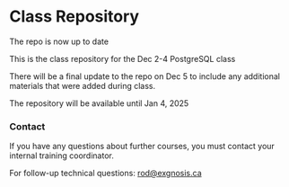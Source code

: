 # Class Repository

The repo is now up to date

This is the class repository for the Dec 2-4 PostgreSQL class

There will be a final update to the repo on Dec 5 to include any additional materials that were added during class.

The repository will be available until Jan 4, 2025

### Contact

If you have any questions about further courses, you must contact your internal training coordinator.

For follow-up technical questions: rod@exgnosis.ca